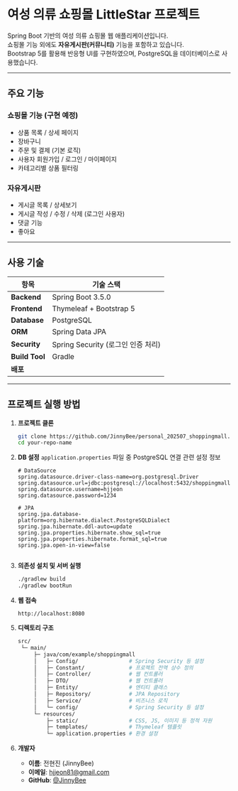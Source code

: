 # 여성 의류 쇼핑몰 LittleStar 프로젝트

Spring Boot 기반의 여성 의류 쇼핑몰 웹 애플리케이션입니다.  
쇼핑몰 기능 외에도 **자유게시판(커뮤니티)** 기능을 포함하고 있습니다.  
Bootstrap 5를 활용해 반응형 UI를 구현하였으며, PostgreSQL을 데이터베이스로 사용했습니다.

---

## 주요 기능

### 쇼핑몰 기능 (구현 예정)
- 상품 목록 / 상세 페이지
- 장바구니
- 주문 및 결제 (기본 로직)
- 사용자 회원가입 / 로그인 / 마이페이지
- 카테고리별 상품 필터링

### 자유게시판
- 게시글 목록 / 상세보기
- 게시글 작성 / 수정 / 삭제 (로그인 사용자)
- 댓글 기능
- 좋아요

---

## 사용 기술

| 항목          | 기술 스택 |
|---------------|-----------|
| **Backend**   | Spring Boot 3.5.0 |
| **Frontend**  | Thymeleaf + Bootstrap 5 |
| **Database**  | PostgreSQL |
| **ORM**       | Spring Data JPA |
| **Security**  | Spring Security (로그인 인증 처리) |
| **Build Tool**| Gradle |
| **배포**       |  |

---

## 프로젝트 실행 방법

1. **프로젝트 클론**
   ```bash
   git clone https://github.com/JinnyBee/personal_202507_shoppingmall.git
   cd your-repo-name

2. **DB 설정**
`application.properties` 파일 중 PostgreSQL 연결 관련 설정 정보

   ```properties
   # DataSource
   spring.datasource.driver-class-name=org.postgresql.Driver
   spring.datasource.url=jdbc:postgresql://localhost:5432/shoppingmall
   spring.datasource.username=hjjeon
   spring.datasource.password=1234

   # JPA
   spring.jpa.database-platform=org.hibernate.dialect.PostgreSQLDialect
   spring.jpa.hibernate.ddl-auto=update
   spring.jpa.properties.hibernate.show_sql=true
   spring.jpa.properties.hibernate.format_sql=true
   spring.jpa.open-in-view=false


3. **의존성 설치 및 서버 실행**
   ```bash
   ./gradlew build
   ./gradlew bootRun

4. **웹 접속**
   ```chrome
   http://localhost:8080

5. **디렉토리 구조**
   ```bash
   src/
    └─ main/
        ├─ java/com/example/shoppingmall
        │   ├─ Config/                # Spring Security 등 설정
        │   ├─ Constant/              # 프로젝트 전역 상수 정의
        │   ├─ Controller/            # 웹 컨트롤러
        │   ├─ DTO/                   # 웹 컨트롤러
        │   ├─ Entity/                # 엔티티 클래스
        │   ├─ Repository/            # JPA Repository
        │   ├─ Service/               # 비즈니스 로직
        │   └─ config/                # Spring Security 등 설정
        └─ resources/
            ├─ static/                # CSS, JS, 이미지 등 정적 자원
            ├─ templates/             # Thymeleaf 템플릿
            └─ application.properties # 환경 설정

6. **개발자**
   - **이름**: 전현진 (JinnyBee)  
   - **이메일**: hjjeon81@gmail.com  
   - **GitHub**: [@JinnyBee](https://github.com/JinnyBee)
